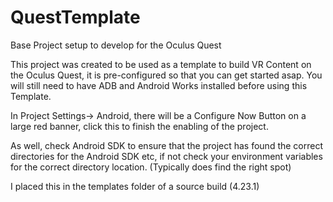 # QuestTemplate
Base Project setup to develop for the Oculus Quest

This project was created to be used as a template to build VR Content on the Oculus Quest, it is pre-configured so that you can get started asap. You will still need to have ADB and Android Works installed before using this Template. 

In Project Settings-> Android, there will be a Configure Now Button on a large red banner, click this to finish the enabling of the project.

As well, check Android SDK to ensure that the project has found the correct directories for the Android SDK etc, if not check your environment variables for the correct directory location. (Typically does find the right spot)

I placed this in the templates folder of a source build (4.23.1)
